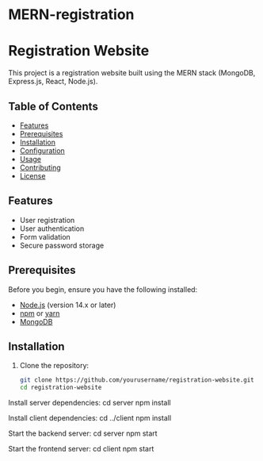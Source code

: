 # MERN-registration
# Registration Website

This project is a registration website built using the MERN stack (MongoDB, Express.js, React, Node.js).

## Table of Contents

- [Features](#features)
- [Prerequisites](#prerequisites)
- [Installation](#installation)
- [Configuration](#configuration)
- [Usage](#usage)
- [Contributing](#contributing)
- [License](#license)

## Features

- User registration
- User authentication
- Form validation
- Secure password storage

## Prerequisites

Before you begin, ensure you have the following installed:

- [Node.js](https://nodejs.org/) (version 14.x or later)
- [npm](https://www.npmjs.com/) or [yarn](https://yarnpkg.com/)
- [MongoDB](https://www.mongodb.com/)

## Installation

1. Clone the repository:

   ```bash
   git clone https://github.com/yourusername/registration-website.git
   cd registration-website
   
Install server dependencies:
cd server
npm install

Install client dependencies:
cd ../client
npm install



Start the backend server:
cd server
npm start

Start the frontend server:
cd client
npm start
